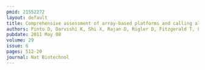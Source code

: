```yaml
---
pmid: 21552272
layout: default
title: Comprehensive assessment of array-based platforms and calling algorithms for detection of copy number variants.
authors: Pinto D, Darvishi K, Shi X, Rajan D, Rigler D, Fitzgerald T, Lionel AC, Thiruvahindrapuram B, Macdonald JR, Mills R, Prasad A, Noonan K, Gribble S, Prigmore E, Donahoe PK, Smith RS, Park JH, Hurles ME, Carter NP, Lee C, Scherer SW, Feuk L
pubdate: 2011 May 08
volume: 29
issue: 6
pages: 512-20
journal: Nat Biotechnol
---
```

